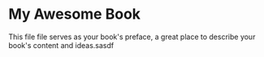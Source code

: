 # My Awesome Book

This file file serves as your book's preface, a great place to describe your book's content and ideas.sasdf

